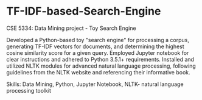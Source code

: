 # TF-IDF-based-Search-Engine   

CSE 5334: Data Mining project - Toy Search Engine

Developed a Python-based toy "search engine" for processing a corpus, generating TF-IDF vectors for documents, and determining the highest cosine similarity score for a given query. Employed Jupyter notebook for clear instructions and adhered to Python 3.5.1+ requirements. Installed and utilized NLTK modules for advanced natural language processing, following guidelines from the NLTK website and referencing their informative book.

Skills: Data Mining, Python, Jupyter Notebook, NLTK- natural language processing toolkit 


   



